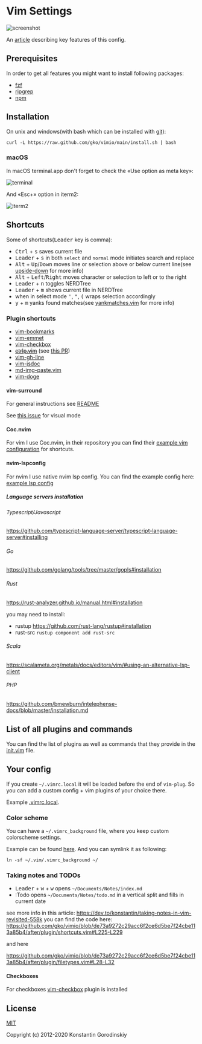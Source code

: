 # Vim Settings

![screenshot](/screenshot.png)

An [article](https://dev.to/konstantin/configuring-a-perfect-editor-for-frontend-development-1pe5) describing key features of this config.

## Prerequisites

In order to get all features you might want to install following packages:

- [fzf](https://github.com/junegunn/fzf#installation)
- [ripgrep](https://github.com/BurntSushi/ripgrep#installation)
- [npm](https://docs.npmjs.com/downloading-and-installing-node-js-and-npm)

## Installation

On unix and windows(with bash which can be installed with [git](http://msysgit.github.io/)):

```shell
curl -L https://raw.github.com/gko/vimio/main/install.sh | bash
```

### macOS

In macOS terminal.app don't forget to check the «Use option as meta key»:

![terminal](/terminal.png)

And «Esc+» option in iterm2:

![iterm2](/iterm2.png)

## Shortcuts

Some of shortcuts(<kbd>Leader</kbd> key is comma):

- <kbd>Ctrl</kbd> + <kbd>s</kbd> saves current file
- <kbd>Leader</kbd> + <kbd>s</kbd> in both `select` and `normal` mode initiates search and replace
- <kbd>Alt</kbd> + <kbd>Up</kbd>/<kbd>Down</kbd> moves line or selection above
  or below current line(see [upside-down](https://github.com/gko/upside-down) for more info)
- <kbd>Alt</kbd> + <kbd>Left</kbd>/<kbd>Right</kbd> moves character or
  selection to left or to the right
- <kbd>Leader</kbd> + <kbd>n</kbd> toggles NERDTree
- <kbd>Leader</kbd> + <kbd>m</kbd> shows current file in NERDTree
- when in select mode <kbd>'</kbd>, <kbd>"</kbd>, <kbd>(</kbd> wraps selection accordingly
- <kbd>y</kbd> + <kbd>m</kbd> yanks found matches(see
  [yankmatches.vim](https://github.com/gko/vimio/blob/main/after/plugin/yankmatches.vim)
  for more info)

### Plugin shortcuts

- [vim-bookmarks](https://github.com/MattesGroeger/vim-bookmarks#usage)
- [vim-emmet](https://github.com/mattn/emmet-vim#quick-tutorial)
- [vim-checkbox](https://github.com/jkramer/vim-checkbox#usage)
- ~~[ctrlp.vim](https://github.com/ctrlpvim/ctrlp.vim#basic-usage)~~ (see [this PR](https://github.com/gko/vimio/pull/17))
- [vim-gh-line](https://github.com/ruanyl/vim-gh-line#how-to-use)
- [vim-jsdoc](https://github.com/heavenshell/vim-jsdoc#usage)
- [md-img-paste.vim](https://github.com/ferrine/md-img-paste.vim#usage)
- [vim-doge](https://github.com/kkoomen/vim-doge#gdoge_mapping)

#### vim-surround

For general instructions see
[README](https://github.com/tpope/vim-surround#surroundvim)

See [this issue](https://github.com/tpope/vim-surround/issues/220) for visual mode

#### Coc.nvim

For vim I use Coc.nvim, in their repository you can find their [example vim configuration](https://github.com/neoclide/coc.nvim#example-vim-configuration) for shortcuts.

#### nvim-lspconfig

For nvim I use native nvim lsp config. You can find the example config here: [example lsp config](https://github.com/neovim/nvim-lspconfig#suggested-configuration)

##### Language servers installation

###### Typescript/Javascript

https://github.com/typescript-language-server/typescript-language-server#installing

###### Go

https://github.com/golang/tools/tree/master/gopls#installation

###### Rust

https://rust-analyzer.github.io/manual.html#installation

you may need to install:

- rustup https://github.com/rust-lang/rustup#installation
- rust-src `rustup component add rust-src`

###### Scala

https://scalameta.org/metals/docs/editors/vim/#using-an-alternative-lsp-client

###### PHP

https://github.com/bmewburn/intelephense-docs/blob/master/installation.md

## List of all plugins and commands

You can find the list of plugins as well as commands that they provide in the [init.vim](https://github.com/gko/vimio/blob/main/init.vim) file.

## Your config

If you create `~/.vimrc.local` it will be loaded before the end of `vim-plug`.
So you can add a custom config + vim plugins of your choice there.

Example [.vimrc.local](/.vimrc.local).

### Color scheme

You can have a `~/.vimrc_background` file, where you keep custom colorscheme
settings.

Example can be found [here](/.vimrc_background). And you can symlink it as
following:
```shell
ln -sf ~/.vim/.vimrc_background ~/
```
### Taking notes and TODOs

- <kbd>Leader</kbd> + <kbd>w</kbd> + <kbd>w</kbd> opens `~/Documents/Notes/index.md`
- :Todo opens `~/Documents/Notes/todo.md` in a vertical split and fills in current date

see more info in this article: https://dev.to/konstantin/taking-notes-in-vim-revisited-558k
you can find the code here:
https://github.com/gko/vimio/blob/de73a9272c29acc6f2ce6d5be7f24cbe113a85b4/after/plugin/shortcuts.vim#L225-L229

and here

https://github.com/gko/vimio/blob/de73a9272c29acc6f2ce6d5be7f24cbe113a85b4/after/plugin/filetypes.vim#L28-L32

#### Checkboxes

For checkboxes [vim-checkbox](https://github.com/jkramer/vim-checkbox#usage) plugin is installed

## License

[MIT](http://opensource.org/licenses/MIT)

Copyright (c) 2012-2020 Konstantin Gorodinskiy
